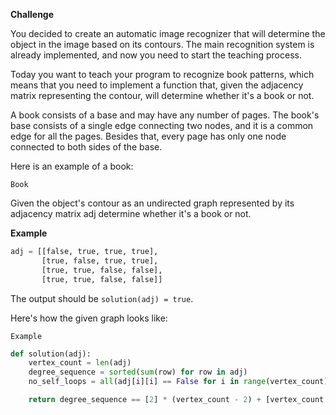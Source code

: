 **Challenge**

You decided to create an automatic image recognizer that will determine the object in the image based on its contours. The main recognition system is already implemented, and now you need to start the teaching process.

Today you want to teach your program to recognize book patterns, which means that you need to implement a function that, given the adjacency matrix representing the contour, will determine whether it's a book or not.

A book consists of a base and may have any number of pages.
The book's base consists of a single edge connecting two nodes, and it is a common edge for all the pages. Besides that, every page has only one node connected to both sides of the base.

Here is an example of a book:

```
Book
```

Given the object's contour as an undirected graph represented by its adjacency matrix adj determine whether it's a book or not.

**Example**

```python
adj = [[false, true, true, true],
       [true, false, true, true],
       [true, true, false, false],
       [true, true, false, false]]
```
The output should be
`solution(adj) = true`.

Here's how the given graph looks like:

```
Example
```

```python
def solution(adj):
    vertex_count = len(adj)
    degree_sequence = sorted(sum(row) for row in adj)
    no_self_loops = all(adj[i][i] == False for i in range(vertex_count))

    return degree_sequence == [2] * (vertex_count - 2) + [vertex_count - 1] * 2 and no_self_loops
```
